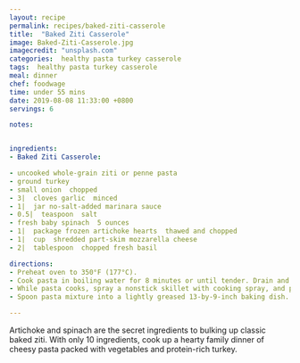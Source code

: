 ```yaml
---
layout: recipe
permalink: recipes/baked-ziti-casserole
title:  "Baked Ziti Casserole"
image: Baked-Ziti-Casserole.jpg
imagecredit: "unsplash.com"
categories:  healthy pasta turkey casserole
tags:  healthy pasta turkey casserole
meal: dinner
chef: foodwage
time: under 55 mins
date: 2019-08-08 11:33:00 +0800
servings: 6

notes:


ingredients:
- Baked Ziti Casserole:

- uncooked whole-grain ziti or penne pasta
- ground turkey
- small onion  chopped
- 3|  cloves garlic  minced
- 1|  jar no-salt-added marinara sauce
- 0.5|  teaspoon  salt
- fresh baby spinach  5 ounces
- 1|  package frozen artichoke hearts  thawed and chopped
- 1|  cup  shredded part-skim mozzarella cheese
- 2|  tablespoon  chopped fresh basil

directions:
- Preheat oven to 350°F (177°C).
- Cook pasta in boiling water for 8 minutes or until tender. Drain and return to pot or transfer to a large bowl.
- While pasta cooks, spray a nonstick skillet with cooking spray, and place over medium heat. Cook turkey, onion, and garlic for 5 minutes, until turkey is crumbled and cooked through. Stir in marinara sauce, artichoke hearts and salt. Cook 1–2 minutes, until thoroughly heated. Stir in spinach. Cook, tossing with tongs, until spinach is wilted. Stir turkey mixture into pasta.
- Spoon pasta mixture into a lightly greased 13-by-9-inch baking dish. Sprinkle with cheese; bake for 35 minutes, or until hot and bubbly. Let rest 5 minutes. Sprinkle with basil before serving.

---
```


Artichoke and spinach are the secret ingredients to bulking up classic baked ziti. With only 10 ingredients, cook up a hearty family dinner of cheesy pasta packed with vegetables and protein-rich turkey.